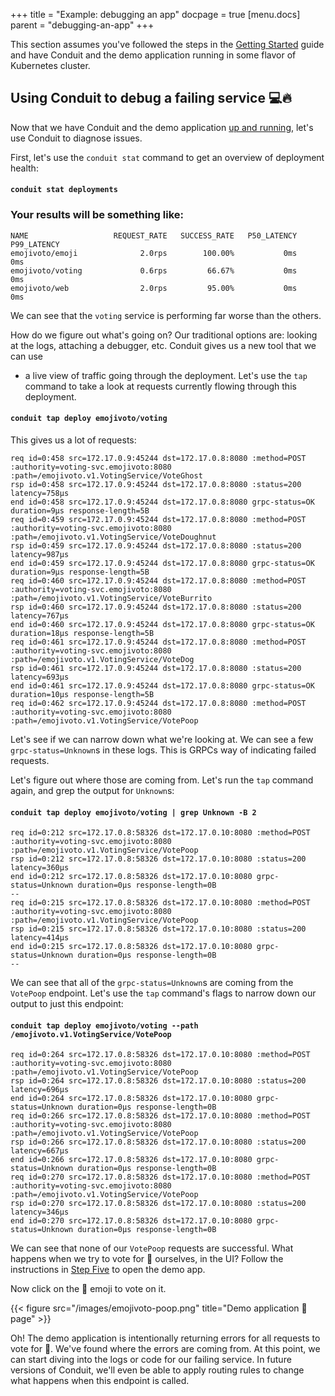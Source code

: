 +++
title = "Example: debugging an app"
docpage = true
[menu.docs]
  parent = "debugging-an-app"
+++

This section assumes you've followed the steps in the [Getting
Started](/getting-started) guide and have Conduit and the demo application
running in some flavor of Kubernetes cluster.

## Using Conduit to debug a failing service 💻🔥
Now that we have Conduit and the demo application [up and
running](/getting-started), let's use Conduit to diagnose issues.

First, let's use the `conduit stat` command to get an overview of deployment
health:
#### `conduit stat deployments`

### Your results will be something like:
```
NAME                   REQUEST_RATE   SUCCESS_RATE   P50_LATENCY   P99_LATENCY
emojivoto/emoji              2.0rps        100.00%           0ms           0ms
emojivoto/voting             0.6rps         66.67%           0ms           0ms
emojivoto/web                2.0rps         95.00%           0ms           0ms
```

We can see that the `voting` service is performing far worse than the others.

How do we figure out what's going on? Our traditional options are: looking at
the logs, attaching a debugger, etc. Conduit gives us a new tool that we can use
- a live view of traffic going through the deployment. Let's use the `tap`
command to take a look at requests currently flowing through this deployment.

#### `conduit tap deploy emojivoto/voting`

This gives us a lot of requests:

```
req id=0:458 src=172.17.0.9:45244 dst=172.17.0.8:8080 :method=POST :authority=voting-svc.emojivoto:8080 :path=/emojivoto.v1.VotingService/VoteGhost
rsp id=0:458 src=172.17.0.9:45244 dst=172.17.0.8:8080 :status=200 latency=758µs
end id=0:458 src=172.17.0.9:45244 dst=172.17.0.8:8080 grpc-status=OK duration=9µs response-length=5B
req id=0:459 src=172.17.0.9:45244 dst=172.17.0.8:8080 :method=POST :authority=voting-svc.emojivoto:8080 :path=/emojivoto.v1.VotingService/VoteDoughnut
rsp id=0:459 src=172.17.0.9:45244 dst=172.17.0.8:8080 :status=200 latency=987µs
end id=0:459 src=172.17.0.9:45244 dst=172.17.0.8:8080 grpc-status=OK duration=9µs response-length=5B
req id=0:460 src=172.17.0.9:45244 dst=172.17.0.8:8080 :method=POST :authority=voting-svc.emojivoto:8080 :path=/emojivoto.v1.VotingService/VoteBurrito
rsp id=0:460 src=172.17.0.9:45244 dst=172.17.0.8:8080 :status=200 latency=767µs
end id=0:460 src=172.17.0.9:45244 dst=172.17.0.8:8080 grpc-status=OK duration=18µs response-length=5B
req id=0:461 src=172.17.0.9:45244 dst=172.17.0.8:8080 :method=POST :authority=voting-svc.emojivoto:8080 :path=/emojivoto.v1.VotingService/VoteDog
rsp id=0:461 src=172.17.0.9:45244 dst=172.17.0.8:8080 :status=200 latency=693µs
end id=0:461 src=172.17.0.9:45244 dst=172.17.0.8:8080 grpc-status=OK duration=10µs response-length=5B
req id=0:462 src=172.17.0.9:45244 dst=172.17.0.8:8080 :method=POST :authority=voting-svc.emojivoto:8080 :path=/emojivoto.v1.VotingService/VotePoop
```

Let's see if we can narrow down what we're looking at. We can see a few
`grpc-status=Unknown`s in these logs. This is GRPCs way of indicating failed
requests.

Let's figure out where those are coming from. Let's run the `tap` command again,
and grep the output for `Unknown`s:

####  ```conduit tap deploy emojivoto/voting | grep Unknown -B 2```

```
req id=0:212 src=172.17.0.8:58326 dst=172.17.0.10:8080 :method=POST :authority=voting-svc.emojivoto:8080 :path=/emojivoto.v1.VotingService/VotePoop
rsp id=0:212 src=172.17.0.8:58326 dst=172.17.0.10:8080 :status=200 latency=360µs
end id=0:212 src=172.17.0.8:58326 dst=172.17.0.10:8080 grpc-status=Unknown duration=0µs response-length=0B
--
req id=0:215 src=172.17.0.8:58326 dst=172.17.0.10:8080 :method=POST :authority=voting-svc.emojivoto:8080 :path=/emojivoto.v1.VotingService/VotePoop
rsp id=0:215 src=172.17.0.8:58326 dst=172.17.0.10:8080 :status=200 latency=414µs
end id=0:215 src=172.17.0.8:58326 dst=172.17.0.10:8080 grpc-status=Unknown duration=0µs response-length=0B
--
```

We can see that all of the `grpc-status=Unknown`s are coming from the `VotePoop`
endpoint. Let's use the `tap` command's flags to narrow down our output to just
this endpoint:

####  ```conduit tap deploy emojivoto/voting --path /emojivoto.v1.VotingService/VotePoop```

```
req id=0:264 src=172.17.0.8:58326 dst=172.17.0.10:8080 :method=POST :authority=voting-svc.emojivoto:8080 :path=/emojivoto.v1.VotingService/VotePoop
rsp id=0:264 src=172.17.0.8:58326 dst=172.17.0.10:8080 :status=200 latency=696µs
end id=0:264 src=172.17.0.8:58326 dst=172.17.0.10:8080 grpc-status=Unknown duration=0µs response-length=0B
req id=0:266 src=172.17.0.8:58326 dst=172.17.0.10:8080 :method=POST :authority=voting-svc.emojivoto:8080 :path=/emojivoto.v1.VotingService/VotePoop
rsp id=0:266 src=172.17.0.8:58326 dst=172.17.0.10:8080 :status=200 latency=667µs
end id=0:266 src=172.17.0.8:58326 dst=172.17.0.10:8080 grpc-status=Unknown duration=0µs response-length=0B
req id=0:270 src=172.17.0.8:58326 dst=172.17.0.10:8080 :method=POST :authority=voting-svc.emojivoto:8080 :path=/emojivoto.v1.VotingService/VotePoop
rsp id=0:270 src=172.17.0.8:58326 dst=172.17.0.10:8080 :status=200 latency=346µs
end id=0:270 src=172.17.0.8:58326 dst=172.17.0.10:8080 grpc-status=Unknown duration=0µs response-length=0B
```

We can see that none of our `VotePoop` requests are successful. What happens
when we try to vote for 💩 ourselves, in the UI? Follow the instructions in
[Step Five](/getting-started/#step-five) to open the demo app.

Now click on the 💩 emoji to vote on it.

{{< figure src="/images/emojivoto-poop.png" title="Demo application 💩 page" >}}

Oh! The demo application is intentionally returning errors for all requests to
vote for 💩. We've found where the errors are coming from. At this point, we
can start diving into the logs or code for our failing service. In future
versions of Conduit, we'll even be able to apply routing rules to change what
happens when this endpoint is called.
